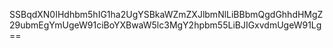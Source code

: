SSBqdXN0IHdhbm5hIG1ha2UgYSBkaWZmZXJlbmNlLiBBbmQgdGhhdHMgZ29ubmEgYmUgeW91ciBoYXBwaW5lc3MgY2hpbm55LiBJIGxvdmUgeW91Lg==
